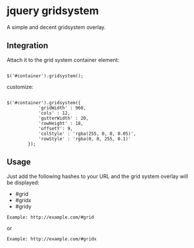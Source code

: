 # jquery gridsystem
A simple and decent gridsystem overlay.

## Integration

Attach it to the grid system container element:

<pre><code>
$('#container').gridsystem();
</code></pre>

customize:
<pre><code>
$('#container').gridsystem({
			'gridWidth' : 960,
			'cols' : 12,
			'gutterWidth' : 20,
			'rowHeight' : 18,
			'offsetY': 9,
			'colStyle' : 'rgba(255, 0, 0, 0.05)',
			'rowStyle' : 'rgba(0, 0, 255, 0.1)'
		});
</code></pre>

## Usage
Just add the following hashes to your URL and the grid system overlay will be displayed:

<ul>
	<li>#grid</li>
	<li>#gridx</li>
	<li>#gridy</li>
</ul>

	Example: http://example.com/#grid

or

	Example: http://example.com/#gridx 

